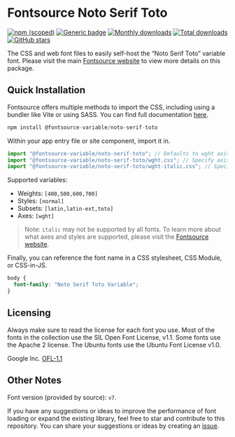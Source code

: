 # Fontsource Noto Serif Toto

[![npm (scoped)](https://img.shields.io/npm/v/@fontsource-variable/noto-serif-toto?color=brightgreen)](https://www.npmjs.com/package/@fontsource-variable/noto-serif-toto) [![Generic badge](https://img.shields.io/badge/fontsource-passing-brightgreen)](https://github.com/fontsource/fontsource) [![Monthly downloads](https://badgen.net/npm/dm/@fontsource-variable/noto-serif-toto)](https://github.com/fontsource/fontsource) [![Total downloads](https://badgen.net/npm/dt/@fontsource-variable/noto-serif-toto)](https://github.com/fontsource/fontsource) [![GitHub stars](https://img.shields.io/github/stars/fontsource/fontsource.svg?style=social&label=Star)](https://github.com/fontsource/fontsource/stargazers)

The CSS and web font files to easily self-host the “Noto Serif Toto” variable font. Please visit the main [Fontsource website](https://fontsource.org/fonts/noto-serif-toto) to view more details on this package.

## Quick Installation

Fontsource offers multiple methods to import the CSS, including using a bundler like Vite or using SASS. You can find full documentation [here](https://fontsource.org/docs/getting-started/introduction).

```javascript
npm install @fontsource-variable/noto-serif-toto
```

Within your app entry file or site component, import it in.

```javascript
import "@fontsource-variable/noto-serif-toto"; // Defaults to wght axis
import "@fontsource-variable/noto-serif-toto/wght.css"; // Specify axis
import "@fontsource-variable/noto-serif-toto/wght-italic.css"; // Specify axis and style
```

Supported variables:
- Weights: `[400,500,600,700]`
- Styles: `[normal]`
- Subsets: `[latin,latin-ext,toto]`
- Axes: `[wght]`

> Note: `italic` may not be supported by all fonts. To learn more about what axes and styles are supported, please visit the [Fontsource website](https://fontsource.org/fonts/noto-serif-toto).

Finally, you can reference the font name in a CSS stylesheet, CSS Module, or CSS-in-JS.

```css
body {
  font-family: "Noto Serif Toto Variable";
}
```

## Licensing
Always make sure to read the license for each font you use. Most of the fonts in the collection use the SIL Open Font License, v1.1. Some fonts use the Apache 2 license. The Ubuntu fonts use the Ubuntu Font License v1.0.

Google Inc.
[OFL-1.1](http://scripts.sil.org/OFL)

## Other Notes
Font version (provided by source): `v7`.

If you have any suggestions or ideas to improve the performance of font loading or expand the existing library, feel free to star and contribute to this repository. You can share your suggestions or ideas by creating an [issue](https://github.com/fontsource/fontsource/issues).